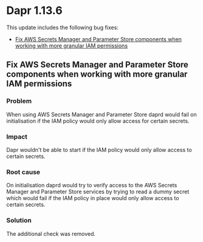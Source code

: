 # Dapr 1.13.6

This update includes the following bug fixes:

- [Fix AWS Secrets Manager and Parameter Store components when working with more granular IAM permissions](#fix-aws-secrets-manager-and-parameter-store-components-when-working-with-more-granular-iam-permissions)

## Fix AWS Secrets Manager and Parameter Store components when working with more granular IAM permissions

### Problem

When using AWS Secrets Manager and Parameter Store daprd would fail on initialisation if the IAM policy would only allow access for certain secrets.

### Impact

Dapr wouldn't be able to start if the IAM policy would only allow access to certain secrets.

### Root cause

On initialisation daprd would try to verify access to the AWS Secrets Manager and Parameter Store services by trying to read a dummy secret which would fail if the IAM policy in place would only allow access to certain secrets.

### Solution

The additional check was removed.